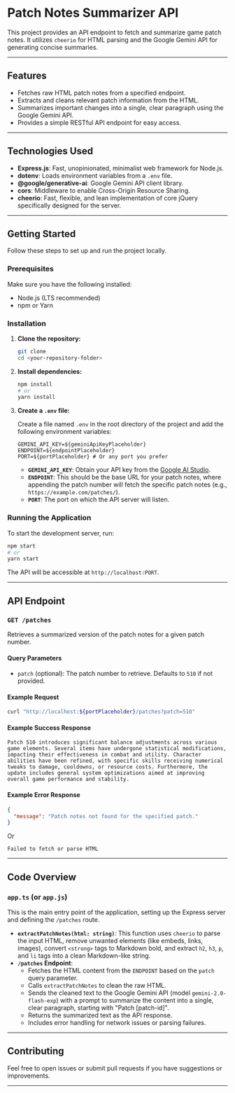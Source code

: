 # Patch Notes Summarizer API

This project provides an API endpoint to fetch and summarize game patch notes. It utilizes `cheerio` for HTML parsing and the Google Gemini API for generating concise summaries.

---

## Features

- Fetches raw HTML patch notes from a specified endpoint.
- Extracts and cleans relevant patch information from the HTML.
- Summarizes important changes into a single, clear paragraph using the Google Gemini API.
- Provides a simple RESTful API endpoint for easy access.

---

## Technologies Used

- **Express.js**: Fast, unopinionated, minimalist web framework for Node.js.
- **dotenv**: Loads environment variables from a `.env` file.
- **@google/generative-ai**: Google Gemini API client library.
- **cors**: Middleware to enable Cross-Origin Resource Sharing.
- **cheerio**: Fast, flexible, and lean implementation of core jQuery specifically designed for the server.

---

## Getting Started

Follow these steps to set up and run the project locally.

### Prerequisites

Make sure you have the following installed:

- Node.js (LTS recommended)
- npm or Yarn

### Installation

1.  **Clone the repository:**

    ```bash
    git clone 
    cd <your-repository-folder>
    ```

2.  **Install dependencies:**

    ```bash
    npm install
    # or
    yarn install
    ```

3.  **Create a `.env` file:**

    Create a file named `.env` in the root directory of the project and add the following environment variables:

    ```
    GEMINI_API_KEY=${geminiApiKeyPlaceholder}
    ENDPOINT=${endpointPlaceholder}
    PORT=${portPlaceholder} # Or any port you prefer
    ```

    - **`GEMINI_API_KEY`**: Obtain your API key from the [Google AI Studio](https://aistudio.google.com/app/apikey).
    - **`ENDPOINT`**: This should be the base URL for your patch notes, where appending the patch number will fetch the specific patch notes (e.g., `https://example.com/patches/`).
    - **`PORT`**: The port on which the API server will listen.

### Running the Application

To start the development server, run:

```bash
npm start
# or
yarn start
```

The API will be accessible at `http://localhost:PORT`.

---

## API Endpoint

### `GET /patches`

Retrieves a summarized version of the patch notes for a given patch number.

#### Query Parameters

- `patch` (optional): The patch number to retrieve. Defaults to `510` if not provided.

#### Example Request

```bash
curl "http://localhost:${portPlaceholder}/patches?patch=510"
```

#### Example Success Response

```
Patch 510 introduces significant balance adjustments across various game elements. Several items have undergone statistical modifications, impacting their effectiveness in combat and utility. Character abilities have been refined, with specific skills receiving numerical tweaks to damage, cooldowns, or resource costs. Furthermore, the update includes general system optimizations aimed at improving overall game performance and stability.
```

#### Example Error Response

```json
{
  "message": "Patch notes not found for the specified patch."
}
```

Or

```
Failed to fetch or parse HTML
```

---

## Code Overview

### `app.ts` (or `app.js`)

This is the main entry point of the application, setting up the Express server and defining the `/patches` route.

- **`extractPatchNotes(html: string)`**: This function uses `cheerio` to parse the input HTML, remove unwanted elements (like embeds, links, images), convert `<strong>` tags to Markdown bold, and extract `h2`, `h3`, `p`, and `li` tags into a clean Markdown-like string.
- **`/patches` Endpoint**:
  - Fetches the HTML content from the `ENDPOINT` based on the `patch` query parameter.
  - Calls `extractPatchNotes` to clean the raw HTML.
  - Sends the cleaned text to the Google Gemini API (model `gemini-2.0-flash-exp`) with a prompt to summarize the content into a single, clear paragraph, starting with "Patch [patch-id]".
  - Returns the summarized text as the API response.
  - Includes error handling for network issues or parsing failures.

---

## Contributing

Feel free to open issues or submit pull requests if you have suggestions or improvements.

---
